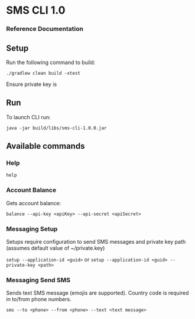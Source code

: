 # SMS CLI 1.0

### Reference Documentation

## Setup
Run the following command to build:

`./gradlew clean build -xtest`

Ensure private key is

## Run
To launch CLI run:

`java -jar build/libs/sms-cli-1.0.0.jar`

## Available commands

### Help

`help`

### Account Balance
Gets account balance:

`balance --api-key <apiKey> --api-secret <apiSecret>`

### Messaging Setup
Setups require configuration to send SMS messages and private key path (assumes default value of ~/private.key)

```setup --application-id <guid>``` or
```setup --application-id <guid> --private-key <path>```

### Messaging Send SMS
Sends text SMS message (emojis are supported). Country code is required in to/from phone numbers.

`sms --to <phone> --from <phone> --text <text message>`

